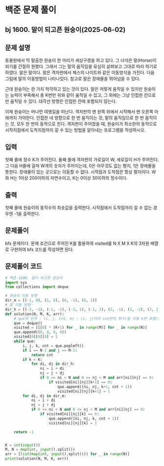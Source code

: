 # 백준 문제 풀이

## bj 1600. 말이 되고픈 원숭이(2025-06-02)

## 문제 설명

동물원에서 막 탈출한 원숭이 한 마리가 세상구경을 하고 있다. 그 녀석은 말(Horse)이 되기를 간절히 원했다. 그래서 그는 말의 움직임을 유심히 살펴보고 그대로 따라 하기로 하였다. 말은 말이다. 말은 격자판에서 체스의 나이트와 같은 이동방식을 가진다. 다음 그림에 말의 이동방법이 나타나있다. 참고로 말은 장애물을 뛰어넘을 수 있다.

근데 원숭이는 한 가지 착각하고 있는 것이 있다. 말은 저렇게 움직일 수 있지만 원숭이는 능력이 부족해서 총 K번만 위와 같이 움직일 수 있고, 그 외에는 그냥 인접한 칸으로만 움직일 수 있다. 대각선 방향은 인접한 칸에 포함되지 않는다.

이제 원숭이는 머나먼 여행길을 떠난다. 격자판의 맨 왼쪽 위에서 시작해서 맨 오른쪽 아래까지 가야한다. 인접한 네 방향으로 한 번 움직이는 것, 말의 움직임으로 한 번 움직이는 것, 모두 한 번의 동작으로 친다. 격자판이 주어졌을 때, 원숭이가 최소한의 동작으로 시작지점에서 도착지점까지 갈 수 있는 방법을 알아내는 프로그램을 작성하시오.

## 입력

첫째 줄에 정수 K가 주어진다. 둘째 줄에 격자판의 가로길이 W, 세로길이 H가 주어진다. 그 다음 H줄에 걸쳐 W개의 숫자가 주어지는데, 0은 아무것도 없는 평지, 1은 장애물을 뜻한다. 장애물이 있는 곳으로는 이동할 수 없다. 시작점과 도착점은 항상 평지이다. W와 H는 1이상 200이하의 자연수이고, K는 0이상 30이하의 정수이다.

## 출력

첫째 줄에 원숭이의 동작수의 최솟값을 출력한다. 시작점에서 도착점까지 갈 수 없는 경우엔 -1을 출력한다.

## 문제풀이

bfs 문제이다. 문제 조건으로 주어진 K를 활용하여 visited를 N X M X K의 3차원 배열로 구현하여 bfs 코드를 작성하면 된다.

## 문제풀이 코드

```python
# 백준 1600. 말이 되고픈 원숭이
import sys
from collections import deque

# 원숭이 이동 방향
dir_m = [(-1, 0), (1, 0), (0, -1), (0, 1)]
# 말 이동 방향
dir_h = [(-2, -1), (-1, -2), (-2, 1), (-1, 2), (2, -1), (1, -2), (2, 1), (1, 2)]
def solution(N, M, K, arr):
    # que의 인자 : (i, j, cnt, k) : (i, j)까지 cnt번의 횟수(말 이동 k번 포함)로 이동
    que = deque()
    visited = [[[0] * (K+1) for _ in range(M)] for _ in range(N)]
    que.append((0, 0, 0, 0))
    visited[0][0][0] = 1
    while que:
        i, j, k, cnt = que.popleft()
        if i == N-1 and j == M-1:
            return cnt
        if k < K:
            for di, dj in dir_h:
                ni = i + di
                nj = j + dj
                if 0 <= ni < N and 0 <= nj < M and arr[ni][nj] == 0:
                    if visited[ni][nj][k+1] == 0:
                        que.append((ni, nj, k+1, cnt + 1))
                        visited[ni][nj][k+1] = 1
        for di, dj in dir_m:
            ni = i + di
            nj = j + dj
            if 0 <= ni < N and 0 <= nj < M and arr[ni][nj] == 0:
                if visited[ni][nj][k] == 0:
                    que.append((ni, nj, k, cnt + 1))
                    visited[ni][nj][k] = 1

    return -1


K = int(input())
M, N = map(int, input().split())
arr = [list(map(int, input().split())) for _ in range(N)]
print(solution(N, M, K, arr))
```

```java


```
